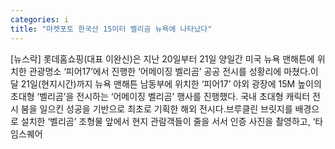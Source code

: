 ```yaml
---
categories: i
title: "마켓포토 한국산 15미터 벨리곰 뉴욕에 나타났다"
---
```

[뉴스락] 롯데홈쇼핑(대표 이완신)은 지난 20일부터 21일 양일간 미국 뉴욕 맨해튼에 위치한 관광명소 ‘피어17’에서 진행한 ‘어메이징 벨리곰’ 공공 전시를 성황리에 마쳤다.이달 21일(현지시간)까지 뉴욕 맨해튼 남동부에 위치한 ‘피어17’ 야외 광장에 15M 높이의 초대형 ‘벨리곰’을 전시하는 ‘어메이징 벨리곰’ 행사를 진행했다. 국내 초대형 캐릭터 전시 붐을 일으킨 성공을 기반으로 최초로 기획한 해외 전시다.브루클린 브릿지를 배경으로 설치한 ‘벨리곰’ 조형물 앞에서 현지 관람객들이 줄을 서서 인증 사진을 촬영하고, ‘타임스퀘어
